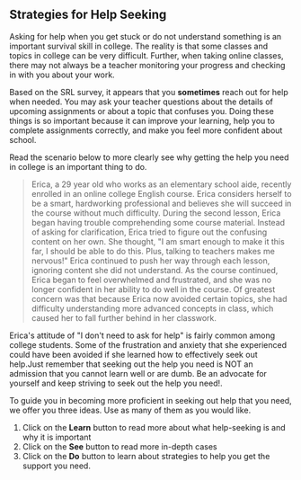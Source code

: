 ## Strategies for Help Seeking

Asking for help when you get stuck or do not understand something is an important survival skill in college. The reality is that some classes and topics in college can be very difficult. Further, when taking online classes, there may not always be a teacher monitoring your progress and checking in with you about your work. 

Based on the SRL survey, it appears that you **sometimes** reach out for help when needed. You may ask your teacher questions about the details of upcoming assignments or about a topic that confuses you. Doing these things is so important because it can improve your learning, help you to complete assignments correctly, and make you feel more confident about school. 

Read the scenario below to more clearly see why getting the help you need in college is an important thing to do.

> Erica, a 29 year old who works as an elementary school aide, recently enrolled in an online college English course. Erica considers herself to be a smart, hardworking professional and believes she will succeed in the course without much difficulty. During the second lesson, Erica began having trouble comprehending some course material. Instead of asking for clarification, Erica tried to figure out the confusing content on her own. She thought, "I am smart enough to make it this far, I should be able to do this. Plus, talking to teachers makes me nervous!" Erica continued to push her way through each lesson, ignoring content she did not understand. As the course continued, Erica began to feel overwhelmed and frustrated, and she was no longer confident in her ability to do well in the course. Of greatest concern was that because Erica now avoided certain topics, she had difficulty understanding more advanced concepts in class, which caused her to fall further behind in her classwork.

Erica's attitude of "I don't need to ask for help" is fairly common among college students. Some of the frustration and anxiety that she experienced could have been avoided if she learned how to effectively seek out help.Just remember that seeking out the help you need  is NOT an admission that you cannot learn well or are dumb. Be an advocate for yourself and keep striving to seek out the help you need!.

To guide you in becoming more proficient in seeking out help that you need, we offer you three ideas. Use as many of them as you would like.

1. Click on the **Learn** button to read more about what help-seeking is and why it is important
2. Click on the **See** button to read more in-depth cases 
3. Click on the **Do** button to learn about strategies to help you get the support you need.



